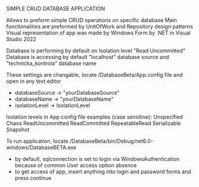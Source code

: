 SIMPLE CRUD DATABASE APPLICATION

Allows to preform simple CRUD operations on specific database
Main functionalities are preformed by UnitOfWork and Repository design patterns
Visual representation of app was made by Windows Form by .NET in Visual Studio 2022

Database is performing by default on Isolation level "Read Uncommitted"
Database is accessing by default "localhost" database source and "technicka_kontrola" database name

These settings are changable, locate /DatabaseBeta/App.config file and open in any text editor
 - databaseSource -> "yourDatabaseSource"
 - databaseName -> "yourDatabaseName"
 - isolationLevel -> IsolationLevel

Isolation levels in App.config file examples (case sensitive):
    Unspecified
    Chaos
    ReadUncommitted
    ReadCommitted
    RepeatableRead
    Serializable
    Snapshot

To run application, locate /DatabaseBeta/bin/Debug/net6.0-windows/DatabaseBETA.exe
 - by default, sqlconnection is set to login via WindowsAuthentication because of common User access option absence
 - to get access of app, insert anything into login and password forms and press continue


